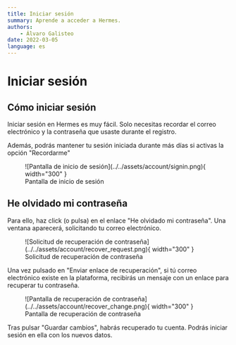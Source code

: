 ```yaml
---
title: Iniciar sesión
summary: Aprende a acceder a Hermes.
authors:
    - Álvaro Galisteo
date: 2022-03-05
language: es
---
```


# Iniciar sesión

## Cómo iniciar sesión

Iniciar sesión en Hermes es muy fácil. Solo necesitas recordar el correo electrónico y la contraseña que usaste durante el registro.

Además, podrás mantener tu sesión iniciada durante más días si activas la opción "Recordarme"

<figure markdown>
  ![Pantalla de inicio de sesión](../../assets/account/signin.png){ width="300" }
  <figcaption>Pantalla de inicio de sesión</figcaption>
</figure>

## He olvidado mi contraseña

Para ello, haz click (o pulsa) en el enlace "He olvidado mi contraseña". Una ventana aparecerá, solicitando tu correo electrónico.

<figure markdown>
  ![Solicitud de recuperación de contraseña](../../assets/account/recover_request.png){ width="300" }
  <figcaption>Solicitud de recuperación de contraseña</figcaption>
</figure>

Una vez pulsado en "Enviar enlace de recuperación", si tú correo electrónico existe en la plataforma, recibirás un mensaje con un enlace para recuperar tu contraseña.

<figure markdown>
  ![Pantalla de recuperación de contraseña](../../assets/account/recover_change.png){ width="300" }
  <figcaption>Pantalla de recuperación de contraseña</figcaption>
</figure>

Tras pulsar "Guardar cambios", habrás recuperado tu cuenta. Podrás iniciar sesión en ella con los nuevos datos.
